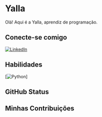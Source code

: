# Yalla
Olá! Aqui é a Yalla, aprendiz de programação.

## Conecte-se comigo
[![LinkedIn](https://img.shields.io/badge/LinkedIn-0077B5?style=for-the-badge&logo=linkedin&logoColor=white)](https://www.linkedin.com/in/yalla-barros/)

## Habilidades
[![Python](https://img.shields.io/badge/python-3670A0?style=for-the-badge&logo=python&logoColor=ffdd54)]


## GitHub Status

## Minhas Contribuições 

